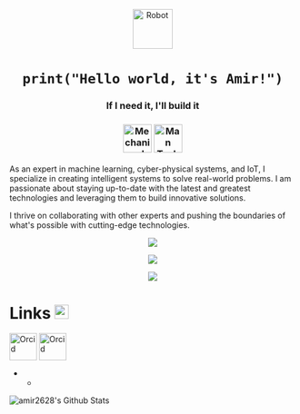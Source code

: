 <p align="center">
  <img src="https://raw.githubusercontent.com/Tarikul-Islam-Anik/Animated-Fluent-Emojis/master/Emojis/Smilies/Robot.png" alt="Robot" width="70" height="70" />
</p>

### <h1 align="center"> **`print("Hello world, it's Amir!")`**</h1> 

<h3 align="center"> 
  If I need it, I'll build it
</h3>

<h3 align="center"> 
  <img src="https://raw.githubusercontent.com/Tarikul-Islam-Anik/Animated-Fluent-Emojis/master/Emojis/Hand%20gestures/Mechanical%20Arm.png" alt="Mechanical Arm" width="50" height="50" /> <img src="https://raw.githubusercontent.com/Tarikul-Islam-Anik/Animated-Fluent-Emojis/master/Emojis/People%20with%20professions/Man%20Technologist%20Light%20Skin%20Tone.png" alt="Man Technologist Light Skin Tone" width="50" height="50" /> 
</h3>

As an expert in machine learning, cyber-physical systems, and IoT, I specialize in creating intelligent systems to solve real-world problems. I am passionate about staying up-to-date with the latest and greatest technologies and leveraging them to build innovative solutions.

I thrive on collaborating with other experts and pushing the boundaries of what's possible with cutting-edge technologies.

<p align="center">
  <a href="https://github.com/amir2628">
    <img src="https://skillicons.dev/icons?i=git,docker,aws,linux" />
  </a>
</p>

<p align="center">
  <a href="https://github.com/amir2628">
    <img src="https://skillicons.dev/icons?i=py,matlab,tensorflow,flutter" />
  </a>
</p>

<p align="center">
  <a href="https://github.com/amir2628">
    <img src="https://skillicons.dev/icons?i=vscode,androidstudio" />
  </a>
</p>

# Links <img src="https://raw.githubusercontent.com/Tarikul-Islam-Anik/Animated-Fluent-Emojis/master/Emojis/Symbols/Check%20Mark%20Button.png" alt="Check Mark Button" width="25" height="25" />

[<img align="center" alt="Orcid" width="48px" src="https://user-images.githubusercontent.com/56083377/219612673-0ded6209-1d0e-47a6-93d8-a13f4f972da4.svg" />](https://orcid.org/0000-0001-5671-3710)   [<img align="center" alt="Orcid" width="48px" src="https://user-images.githubusercontent.com/56083377/219613739-82611ccd-04a5-4d66-bd1d-e79760ee7859.png" />](https://www.linkedin.com/in/amir-bahrami-0921a697)

- -

<img align="left" alt="amir2628's Github Stats" src="https://github-readme-stats.vercel.app/api?username=amir2628&show_icons=true&hide_border=true&theme=buefy" />

